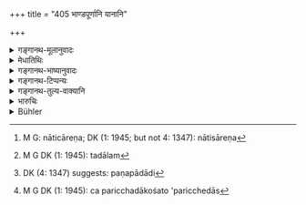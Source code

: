 +++
title = "405 भाण्डपूर्णानि यानानि"

+++

<details><summary>गङ्गानथ-मूलानुवादः</summary>

Carts laden with commodities should be made to pay the ferry-toll according to their value; those not laden with commodities may pay a triple, as also men without luggage.—(405)
</details>

<details><summary>मेधातिथिः</summary>

**भाण्डं** द्रव्यं वस्त्रव्रीह्यादि । तेन **पूर्णानि यानानि** **सारतस् तार्यं** तारार्थं **दाप्यानि** । यदि महार्घं वस्त्रादि तत्र बह्वारोपितं तदा बहु दाप्यानि, अथ व्रीह्यादिना नातिभारेण[^३७०] तदाल्पम्[^३७१] । एवं नद्याः सुतरदुस्तरत्वेन कल्पना कर्तव्या । **रिक्तभाण्डानि** यानानि **यत् किंचित्** पणपादानि[^३७२] । **भाण्ड**शब्दो ऽत्र धनवचनः । ये चापरिच्छदास्[^३७३] ते न पादार्धम्, अपि तु यत् किंचित् ततो ऽधिकं न्यूनं वा । अत्र न शक्यो नियमः, अतः कल्पनैव शास्त्रार्थः ॥ ८.४०५ ॥


[^३७३]:
     M G DK (1: 1945): ca paricchadākośato 'paricchedās


[^३७२]:
     DK (4: 1347) suggests: paṇapādādi


[^३७१]:
     M G DK (1: 1945): tadālam


[^३७०]:
     M G: nāticāreṇa; DK (1: 1945; but not 4: 1347): nātisāreṇa
</details>

<details><summary>गङ्गानथ-भाष्यानुवादः</summary>

‘*Commodities*’— goods, such as clothes, grains and so forth; when carts are laden with these, they should be made to pay the ferry-toll, in accordance with their ‘value.’ If they are laden with doth and other things of great value, they should pay heavily; while if they are carrying only grains and other cheap things, they should pay less.

Similarly the toll to be paid may be regulated in accordance with the lesser or greater difficulty involved in crossing a particular river.

Carts not laden with commodities may pay ‘some *little trifle*’—*i.e*., a *paṇa*.

The term ‘*commodity*,’ ‘*bhāṇḍa*,’ here stands for *riches*.

Those men who are without any luggage shall pay, not half of the
*quarter-paṇa* (as laid in 404), but any little trifle, more or less;
and no bard and fast rule can be laid down on this point. Such is the sense of the scriptures.—(405)
</details>

<details><summary>गङ्गानथ-टिप्पन्यः</summary>

This verse is quoted in *Mitākṣarā* (2.263), where *Bālambhaṭṭī* has the following notes:—Carts laden with merchandise should be made to pay according to the value of the merchandise they carry; those that are empty as also ‘*aparicchadāḥ*,’ poor persons, may be made to pay some little amount.

It is quoted in *Aparārka* (p. 834), which has the following notes:—Carts laden with merchandise should each pay according to the value of the merchandise carried; when they are empty, they may pay a small amount; so also persons without accoutrements.

It is quoted in *Vīramitrodaya* (Rājanīti, p. 270), which adds the following explanations:—Carts laden with merchandise should be made to pay in accordance with the large or small value of the merchandise carried; empty carts and poor persons may pay some amount smaller than the eighth part of a *paṇa*. It adds that the rule applies to river-
*crossings*. For voyages by river the rates are different (see next
verse).
</details>

<details><summary>गङ्गानथ-तुल्य-वाक्यानि</summary>

**(verses 8.404-406)**

See Comparative notes for [Verse 8.404].
</details>

<details><summary>भारुचिः</summary>

कर्मद्रव्यानुरूप्येण पूर्णानि यानानि दद्युः । अपरिच्छदा अपि यत् किंचिद् दद्युः । रिक्तकस्यैको ऽर्धपादः ॥ ८.४०३ ॥
</details>

<details><summary>Bühler</summary>

405	Carts (laden) with vessels full (of merchandise) shall be made to pay toll at a ferry according to the value (of the goods), empty vessels and men without luggage some trifle.
</details>
